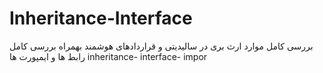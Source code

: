 # Inheritance-Interface
بررسی کامل موارد ارث بری در سالیدیتی و قراردادهای هوشمند بهمراه بررسی کامل رابط ها و ایمپورت ها inheritance- interface- impor
